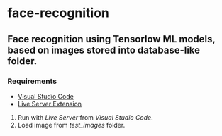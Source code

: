 # face-recognition
## Face recognition using Tensorlow ML models, based on images stored into database-like folder. 
### Requirements
  * [Visual Studio Code](https://code.visualstudio.com/download)
  * [Live Server Extension](https://marketplace.visualstudio.com/items?itemName=ritwickdey.LiveServer)
  
1. Run with _Live Server_ from _Visual Studio Code_.
2. Load image from _test_images_ folder. 

